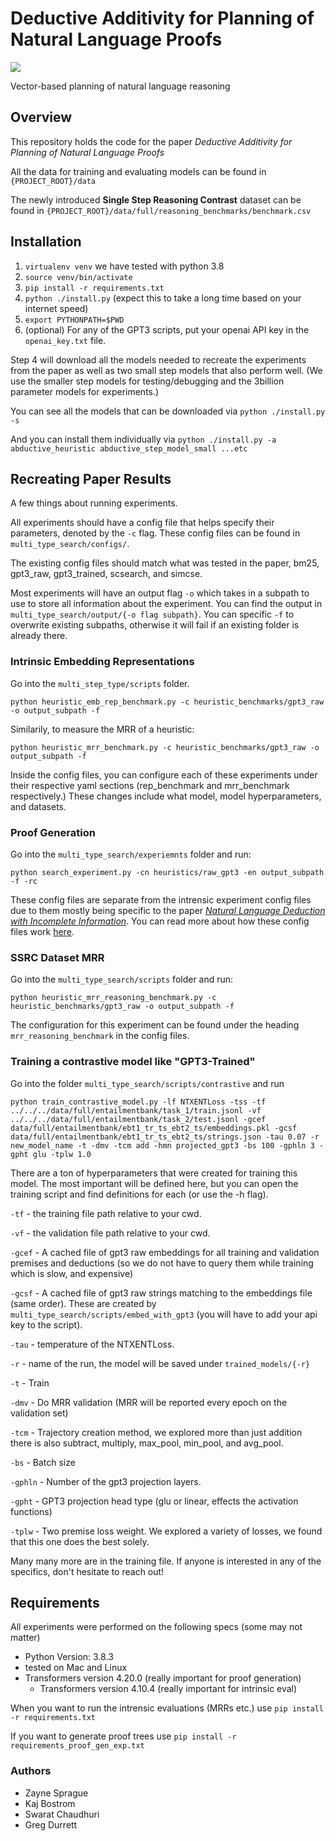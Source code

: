 # Deductive Additivity for Planning of Natural Language Proofs


<image src="./figs/diagram.png"></image>

Vector-based planning of natural language reasoning

## Overview

This repository holds the code for the paper _Deductive Additivity for Planning of Natural Language Proofs_

All the data for training and evaluating models can be found in `{PROJECT_ROOT}/data`

The newly introduced **Single Step Reasoning Contrast** dataset can be found in `{PROJECT_ROOT}/data/full/reasoning_benchmarks/benchmark.csv`

## Installation

1. `virtualenv venv` we have tested with python 3.8
2. `source venv/bin/activate`
3. `pip install -r requirements.txt`
4. `python ./install.py` (expect this to take a long time based on your internet speed)
5. `export PYTHONPATH=$PWD`
6. (optional) For any of the GPT3 scripts, put your openai API key in the `openai_key.txt` file.

Step 4 will download all the models needed to recreate the experiments from the paper as well as two small step models
that also perform well.  (We use the smaller step models for testing/debugging and the 3billion parameter models for
experiments.)

You can see all the models that can be downloaded via
`python ./install.py -s` 

And you can install them individually via
`python ./install.py -a abductive_heuristic abductive_step_model_small ...etc`

## Recreating Paper Results

A few things about running experiments.

All experiments should have a config file that helps specify their parameters, denoted by the `-c` flag.  These config files can be found in `multi_type_search/configs/`.

The existing config files should match what was tested in the paper, bm25, gpt3_raw, gpt3_trained, scsearch, and simcse.

Most experiments will have an output flag `-o` which takes in a subpath to use to store all information about the experiment.  You can find the output in `multi_type_search/output/{-o flag subpath}`.  You can specific `-f` to overwrite existing subpaths, otherwise it will fail if an existing folder is already there.

### Intrinsic Embedding Representations

Go into the `multi_step_type/scripts` folder.

```shell
python heuristic_emb_rep_benchmark.py -c heuristic_benchmarks/gpt3_raw -o output_subpath -f
```

Similarily, to measure the MRR of a heuristic:

```shell
python heuristic_mrr_benchmark.py -c heuristic_benchmarks/gpt3_raw -o output_subpath -f
```

Inside the config files, you can configure each of these experiments under their respective yaml sections (rep_benchmark and mrr_benchmark respectively.)  These changes include what model, model hyperparameters, and datasets.

### Proof Generation

Go into the `multi_type_search/experiemnts` folder and run:

```shell
python search_experiment.py -cn heuristics/raw_gpt3 -en output_subpath -f -rc
```

These config files are separate from the intrensic experiment config files due to them mostly being specific to the paper [_Natural Language Deduction with Incomplete Information_](https://arxiv.org/abs/2211.00614).  You can read more about how these config files work [here](https://github.com/Zayne-sprague/Natural_Language_Deduction_with_Incomplete_Information).

### SSRC Dataset MRR

Go into the `multi_type_search/scripts` folder and run:

```shell
python heuristic_mrr_reasoning_benchmark.py -c heuristic_benchmarks/gpt3_raw -o output_subpath -f
 ```

The configuration for this experiment can be found under the heading `mrr_reasoning_benchmark` in the config files.

### Training a contrastive model like "GPT3-Trained"

Go into the folder `multi_type_search/scripts/contrastive` and run

```shell
python train_contrastive_model.py -lf NTXENTLoss -tss -tf ../../../data/full/entailmentbank/task_1/train.jsonl -vf ../../../data/full/entailmentbank/task_2/test.jsonl -gcef data/full/entailmentbank/ebt1_tr_ts_ebt2_ts/embeddings.pkl -gcsf data/full/entailmentbank/ebt1_tr_ts_ebt2_ts/strings.json -tau 0.07 -r new_model_name -t -dmv -tcm add -hmn projected_gpt3 -bs 100 -gphln 3 -gpht glu -tplw 1.0
```

There are a ton of hyperparameters that were created for training this model.  The most important will be defined here, but you can open the training script and find definitions for each (or use the -h flag).

`-tf` - the training file path relative to your cwd.

`-vf` - the validation file path relative to your cwd.

`-gcef` - A cached file of gpt3 raw embeddings for all training and validation premises and deductions (so we do not have to query them while training which is slow, and expensive)

`-gcsf` - A cached file of gpt3 raw strings matching to the embeddings file (same order).  These are created by `multi_type_search/scripts/embed_with_gpt3` (you will have to add your api key to the script).

`-tau` - temperature of the NTXENTLoss. 

`-r` - name of the run, the model will be saved under `trained_models/{-r}`

`-t` - Train

`-dmv` - Do MRR validation (MRR will be reported every epoch on the validation set)

`-tcm` - Trajectory creation method, we explored more than just addition there is also subtract, multiply, max_pool, min_pool, and avg_pool.

`-bs` - Batch size

`-gphln` - Number of the gpt3 projection layers.

`-gpht` - GPT3 projection head type (glu or linear, effects the activation functions)

`-tplw` - Two premise loss weight.  We explored a variety of losses, we found that this one does the best solely.

Many many more are in the training file.  If anyone is interested in any of the specifics, don't hesitate to reach out!


## Requirements
All experiments were performed on the following specs (some may not matter)

- Python Version: 3.8.3
- tested on Mac and Linux
- Transformers version 4.20.0 (really important for proof generation)
    - Transformers version 4.10.4 (really important for intrinsic eval)

When you want to run the intrensic evaluations (MRRs etc.) use `pip install -r requirements.txt`

If you want to generate proof trees use `pip install -r requirements_proof_gen_exp.txt`

### Authors
- Zayne Sprague
- Kaj Bostrom
- Swarat Chaudhuri
- Greg Durrett


